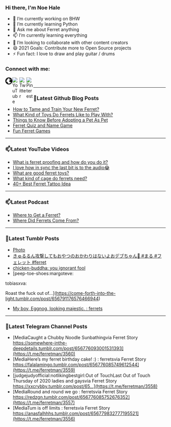 ### Hi there, I'm Noe Hale

- 🔭 I’m currently working on BHW
- 🌱 I’m currently learning Python
- 💬 Ask me about Ferret anything
- 📫 I’m currently learning everything
- 🔭 I’m looking to collaborate with other content creators
- 😄 2021 Goals: Contribute more to Open Source projects
- ⚡ Fun fact: I love to draw and play guitar / drums

### Connect with me:

[<img align="left" alt="ferretvoice.com" width="22px" src="https://raw.githubusercontent.com/iconic/open-iconic/master/svg/globe.svg" />](https://ferretvoice.com)
[<img align="left" alt="YouTube" width="22px" src="https://cdn.jsdelivr.net/npm/simple-icons@v3/icons/youtube.svg" />](https://www.youtube.com/channel/UCk665XTfaMLVwFVWUmgnDiw)
[<img align="left" alt="Twitter" width="22px" src="https://cdn.jsdelivr.net/npm/simple-icons@v3/icons/twitter.svg" />](https://twitter.com/voiceferret)
[<img align="left" alt="Pinterest" width="22px" src="https://cdn.jsdelivr.net/npm/simple-icons@v3/icons/pinterest.svg" />](https://www.pinterest.com/voiceferret/)

<br />

---
### 🔭Latest Github Blog Posts
<!-- GITHUB:START -->
- [How to Tame and Train Your New Ferret?](http://noehale.github.io/how-to-tame-and-train-your-new-ferret/)
- [What Kind of Toys Do Ferrets Like to Play With?](http://noehale.github.io/what-kind-of-toys-do-ferrets-like-to-play-with/)
- [Things to Know Before Adopting a Pet As Pet](http://noehale.github.io/things-to-know-before-adopting-a-pet-as-pet/)
- [Ferret Quiz and Name Game](http://noehale.github.io/ferret-quiz/)
- [Fun Ferret Games](http://noehale.github.io/fun-ferret-games/)
<!-- GITHUB:END -->
---
### 📫Latest YouTube Videos

<!-- YOUTUBE:START -->
- [What is ferret proofing and how do you do it?](https://www.youtube.com/watch?v=81Syh_DJBQQ)
- [I love how in sync the last bit is to the audio😂](https://www.youtube.com/watch?v=WHBeGHwSlGY)
- [What are good ferret toys?](https://www.youtube.com/watch?v=tPxRilBzc0s)
- [What kind of cage do ferrets need?](https://www.youtube.com/watch?v=xzz6hC3sR5A)
- [40+ Best Ferret Tattoo Idea](https://www.youtube.com/watch?v=KIKqduR6Xcs)
<!-- YOUTUBE:END -->

---
### 📫Latest Podcast

<!-- PODCAST:START -->
- [Where to Get a Ferret?](https://anchor.fm/ferretvoice/episodes/Where-to-Get-a-Ferret-erurfu)
- [Where Did Ferrets Come From?](https://anchor.fm/ferretvoice/episodes/Where-Did-Ferrets-Come-From-eruq8g)
<!-- PODCAST:END -->
---
### 📝Latest Tumblr Posts

<!-- TUMBLR:START -->
- [Photo](https://come-forth-into-the-light.tumblr.com/post/656881777574608896)
- [きゅるるん攻撃してもおやつのおかわりはないよおデブちゃん🥺
#まる #フェレット #ferret](https://come-forth-into-the-light.tumblr.com/post/656859081605267456)
- [chicken-buddha:
you ignorant fool
](https://come-forth-into-the-light.tumblr.com/post/656813809538826240)
- [peep-toe-shoes:margoteve:

tobiasxva:

Roast the fuck out of...](https://come-forth-into-the-light.tumblr.com/post/656791176576466944)
- [My boy, Eggnog, looking majestic. : ferrets](https://come-forth-into-the-light.tumblr.com/post/656768497049911296)
<!-- TUMBLR:END -->
---
### 📝Latest Telegram Channel Posts

<!-- TELEGRAM:START -->
- [MediaCaught a Chubby Noodle Sunbathingvia Ferret Story https://somewhere-inthe-deepdetails.tumblr.com/post/656776093001531393](https://t.me/ferretman/3560)
- [MediaHere’s my ferret birthday cake! :) : ferretsvia Ferret Story https://falalamingo.tumblr.com/post/656776085749612544](https://t.me/ferretman/3559)
- [judgejudyofficial:notlikingbestgirl:Out of TouchLast Out of Touch Thursday of 2020 ladies and gaysvia Ferret Story https://xxcrybby.tumblr.com/post/65...](https://t.me/ferretman/3558)
- [MediaRound and round we go : ferretsvia Ferret Story https://redzgn.tumblr.com/post/656776085752676352](https://t.me/ferretman/3557)
- [MediaTum is off limits : ferretsvia Ferret Story https://anasfalhhhs.tumblr.com/post/656779832777195521](https://t.me/ferretman/3556)
<!-- TELEGRAM:END -->
